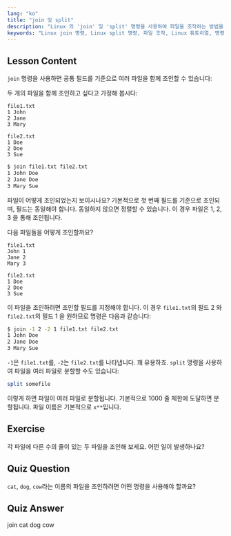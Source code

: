 ```yaml
---
lang: "ko"
title: "join 및 split"
description: "Linux 의 'join' 및 'split' 명령을 사용하여 파일을 조작하는 방법을 배웁니다. 공통 필드를 기준으로 파일을 결합하고 큰 파일을 효율적으로 분할하는 방법을 이해합니다. 실용적인 예제와 팁을 얻으세요."
keywords: "Linux join 명령, Linux split 명령, 파일 조작, Linux 튜토리얼, 명령줄, 초보자 Linux, Linux 가이드"
---
```


## Lesson Content

`join` 명령을 사용하면 공통 필드를 기준으로 여러 파일을 함께 조인할 수 있습니다:

두 개의 파일을 함께 조인하고 싶다고 가정해 봅시다:

```plaintext
file1.txt
1 John
2 Jane
3 Mary

file2.txt
1 Doe
2 Doe
3 Sue
```

```bash
$ join file1.txt file2.txt
1 John Doe
2 Jane Doe
3 Mary Sue
```

파일이 어떻게 조인되었는지 보이시나요? 기본적으로 첫 번째 필드를 기준으로 조인되며, 필드는 동일해야 합니다. 동일하지 않으면 정렬할 수 있습니다. 이 경우 파일은 1, 2, 3 을 통해 조인됩니다.

다음 파일들을 어떻게 조인할까요?

```plaintext
file1.txt
John 1
Jane 2
Mary 3

file2.txt
1 Doe
2 Doe
3 Sue
```

이 파일을 조인하려면 조인할 필드를 지정해야 합니다. 이 경우 `file1.txt`의 필드 2 와 `file2.txt`의 필드 1 을 원하므로 명령은 다음과 같습니다:

```bash
$ join -1 2 -2 1 file1.txt file2.txt
1 John Doe
2 Jane Doe
3 Mary Sue
```

`-1`은 `file1.txt`를, `-2`는 `file2.txt`를 나타냅니다. 꽤 유용하죠. `split` 명령을 사용하여 파일을 여러 파일로 분할할 수도 있습니다:

```bash
split somefile
```

이렇게 하면 파일이 여러 파일로 분할됩니다. 기본적으로 1000 줄 제한에 도달하면 분할됩니다. 파일 이름은 기본적으로 `x**`입니다.

## Exercise

각 파일에 다른 수의 줄이 있는 두 파일을 조인해 보세요. 어떤 일이 발생하나요?

## Quiz Question

`cat`, `dog`, `cow`라는 이름의 파일을 조인하려면 어떤 명령을 사용해야 할까요?

## Quiz Answer

join cat dog cow
